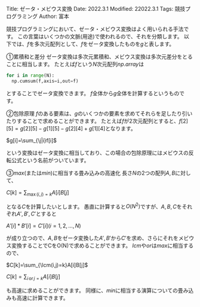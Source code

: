 Title: ゼータ・メビウス変換
Date: 2022.3.1
Modified: 22022.3.1
Tags: 競技プログラミング
Author: 富本

競技プログラミングにおいて、ゼータ・メビウス変換はよく用いられる手法です。
この言葉はいくつかの文脈(用途)で使われるので、それを分類します。
以下では、$f$を多次元配列として、$f$をゼータ変換したものを$g$と表します。


①累積和と差分
ゼータ変換は多次元累積和、メビウス変換は多次元差分をとることに相当します。
たとえば$f$という$N$次元配列$np.array$は
```python
for i in range(N):
  np.cumsum(f,axis=i,out=f)
```
とすることでゼータ変換できます。
$f$全体から$g$全体を計算するというものです。


②包除原理
$f$のある要素は、$g$のいくつかの要素を求めてそれらを足したり引いたりすることで求めることができます。
たとえば$f$が2次元配列とすると、$f[2][5]=g[2][5]-g[1][5]-g[2][4]+g[1][4]$となります。

$g[i]=\sum_{\j|i}f[i]$

という変換はゼータ変換に相当しており、この場合の包除原理にはメビウスの反転公式という名前がついています。


③$max$(または$min$)に相当する畳み込みの高速化
長さ$N$の2つの配列$A,B$に対して、

$C[k]=\sum_{\max(i,j)=k}A[i]B[j]$

となる$C$を計算したいとします。
愚直に計算すると$O(N^2)$ですが、$A,B,C$をそれぞれ$A',B',C'$とすると

$A'[i]*B'[i]=C'[i] (i=1,2,...,N)$

が成り立つので、$A,B$をゼータ変換した$A',B'$から$C'$を求め、さらにそれをメビウス変換することでCをO(N)で求めることができます。
$lcm$や$or$は$max$に相当するので、

$C[k]=\sum_{\lcm(i,j)=k}A[i]B[j]$

$C[k]=\sum_{i\,\mathrm{or}\,j=k}A[i]B[j]$

も高速に求めることができます。
同様に、$min$に相当する演算についての畳み込みも高速に計算できます。